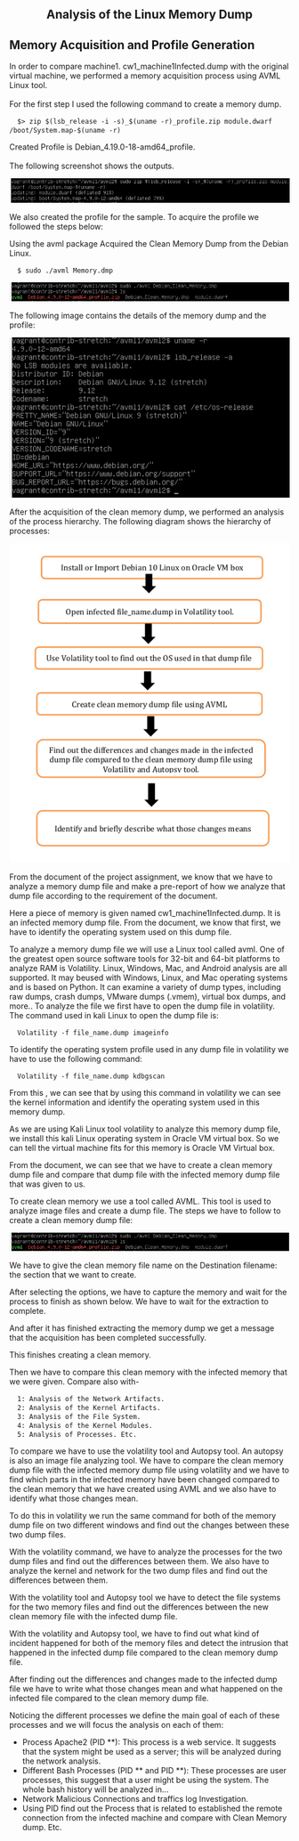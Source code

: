 <p align="justify">
<h2 align="center">Analysis of the Linux Memory Dump</h2>


<!--
## Group Details

Four analysts form the group. Each task has been divided among the members as follows:

    Member 1: Analysis of the Network Artifacts.
    Member 2: Analysis of the Kernel Artifacts.
    Member 3: Analysis of the File System.
    Member 4: Analysis of the Kernel Modules & Analysis of Processes.
-->

## Memory Acquisition and Profile Generation

In order to compare machine1. cw1_machine1Infected.dump with the original virtual
machine, we performed a memory acquisition process using AVML Linux tool.<br><br>
For the first step I used the following command to create a memory dump.

      $> zip $(lsb_release -i -s)_$(uname -r)_profile.zip module.dwarf /boot/System.map-$(uname -r)
      
Created Profile is Debian_4.19.0-18-amd64_profile.<br><br>
The following screenshot shows the outputs.

<p align="center">

<img src="https://github.com/tareqraihan926/Linux_Memory_Dump/blob/main/Screenshots/1.PNG" width="" height="">
</p>

We also created the profile for the sample. To acquire the profile we followed the steps
below:

Using the avml package Acquired the Clean Memory Dump from the Debian Linux.

      $ sudo ./avml Memory.dmp
      
<p align="center">

<img src="https://github.com/tareqraihan926/Linux_Memory_Dump/blob/main/Screenshots/2.PNG" width="" height="">
</p>

The following image contains the details of the memory dump and the profile:

<p align="center">

<img src="https://github.com/tareqraihan926/Linux_Memory_Dump/blob/main/Screenshots/3.PNG" width="" height="">
</p>

After the acquisition of the clean memory dump, we performed an analysis of the
process hierarchy. The following diagram shows the hierarchy of processes:

<p align="center">

<img src="https://github.com/tareqraihan926/Linux_Memory_Dump/blob/main/Screenshots/4.png" width="" height="">
</p>

From the document of the project assignment, we know that we have to analyze a
memory dump file and make a pre-report of how we analyze that dump file according
to the requirement of the document.

Here a piece of memory is given named cw1_machine1Infected.dump. It is an
infected memory dump file. From the document, we know that first, we have to identify
the operating system used on this dump file.

To analyze a memory dump file we will use a Linux tool called avml. One of the
greatest open source software tools for 32-bit and 64-bit platforms to analyze RAM is
Volatility. Linux, Windows, Mac, and Android analysis are all supported. It may beused with Windows, Linux, and Mac operating systems and is based on Python. It can
examine a variety of dump types, including raw dumps, crash dumps, VMware dumps
(.vmem), virtual box dumps, and more.. To analyze the file we first have to open the
dump file in volatility. The command used in kali Linux to open the dump file is:


      Volatility -f file_name.dump imageinfo
      
To identify the operating system profile used in any dump file in volatility we have to
use the following command:

      Volatility -f file_name.dump kdbgscan
      
From this , we can see that by using this command in volatility we can see the kernel
information and identify the operating system used in this memory dump.

As we are using Kali Linux tool volatility to analyze this memory dump file, we install
this kali Linux operating system in Oracle VM virtual box. So we can tell the virtual
machine fits for this memory is Oracle VM Virtual box.

From the document, we can see that we have to create a clean memory dump file and
compare that dump file with the infected memory dump file that was given to us.

To create clean memory we use a tool called AVML. This tool is used to analyze image
files and create a dump file. The steps we have to follow to create a clean memory dump
file:

<p align="center">

<img src="https://github.com/tareqraihan926/Linux_Memory_Dump/blob/main/Screenshots/2.PNG" width="" height="">
</p>

We have to give the clean memory file name on the Destination filename: the section
that we want to create.

After selecting the options, we have to capture the memory and wait for the process to
finish as shown below. We have to wait for the extraction to complete.

And after it has finished extracting the memory dump we get a message that the
acquisition has been completed successfully.

This finishes creating a clean memory.

Then we have to compare this clean memory with the infected memory that we were
given. Compare also with-

      1: Analysis of the Network Artifacts.
      2: Analysis of the Kernel Artifacts.
      3: Analysis of the File System.
      4: Analysis of the Kernel Modules.
      5: Analysis of Processes. Etc.
      
To compare we have to use the volatility tool and Autopsy tool. An autopsy is also an
image file analyzing tool. We have to compare the clean memory dump file with the
infected memory dump file using volatility and we have to find which parts in the
infected memory have been changed compared to the clean memory that we have
created using AVML and we also have to identify what those changes mean.

To do this in volatility we run the same command for both of the memory dump file on
two different windows and find out the changes between these two dump files.

With the volatility command, we have to analyze the processes for the two dump files
and find out the differences between them. We also have to analyze the kernel and
network for the two dump files and find out the differences between them.

With the volatility tool and Autopsy tool we have to detect the file systems for the two
memory files and find out the differences between the new clean memory file with the
infected dump file.

With the volatility and Autopsy tool, we have to find out what kind of incident
happened for both of the memory files and detect the intrusion that happened in the
infected dump file compared to the clean memory dump file.

After finding out the differences and changes made to the infected dump file we have
to write what those changes mean and what happened on the infected file compared to
the clean memory dump file.

Noticing the different processes we define the main goal of each of these processes and
we will focus the analysis on each of them:

- Process Apache2 (PID **): This process is a web service. It suggests that the system
might be used as a server; this will be analyzed during the network analysis.
- Different Bash Processes (PID ** and PID **): These processes are user processes,
this suggest that a user might be using the system. The whole bash history will be
analyzed in...
- Network Malicious Connections and traffics log Investigation.
- Using PID find out the Process that is related to established the remote connection
from the infected machine and compare with Clean Memory dump. Etc.

</p>
